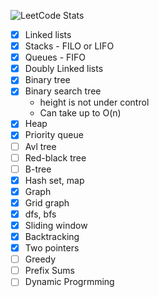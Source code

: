 ﻿![LeetCode Stats](https://leetcard.jacoblin.cool/khaykhun?theme=nord&font=Monda&ext=heatmap)

- [x] Linked lists
- [x] Stacks - FILO or LIFO
- [x] Queues - FIFO
- [x] Doubly Linked lists
- [x] Binary tree
- [x] Binary search tree
  - height is not under control
  - Can take up to O(n) 
- [x] Heap
- [x] Priority queue
- [ ] Avl tree
- [ ] Red-black tree
- [ ] B-tree
- [x] Hash set, map
- [x] Graph
- [x] Grid graph
- [x] dfs, bfs
- [x] Sliding window
- [x] Backtracking
- [x] Two pointers
- [ ] Greedy
- [ ] Prefix Sums
- [ ] Dynamic Progrmming
